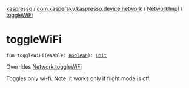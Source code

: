 [kaspresso](../../index.md) / [com.kaspersky.kaspresso.device.network](../index.md) / [NetworkImpl](index.md) / [toggleWiFi](./toggle-wi-fi.md)

# toggleWiFi

`fun toggleWiFi(enable: `[`Boolean`](https://kotlinlang.org/api/latest/jvm/stdlib/kotlin/-boolean/index.html)`): `[`Unit`](https://kotlinlang.org/api/latest/jvm/stdlib/kotlin/-unit/index.html)

Overrides [Network.toggleWiFi](../-network/toggle-wi-fi.md)

Toggles only wi-fi. Note: it works only if flight mode is off.


